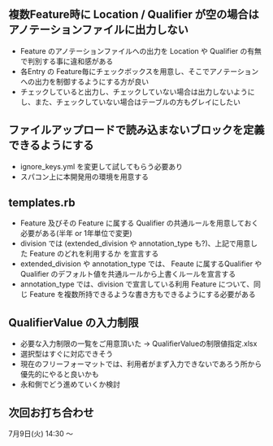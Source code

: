 ## 複数Feature時に Location / Qualifier が空の場合はアノテーションファイルに出力しない

- Feature のアノテーションファイルへの出力を Location や Qualifier の有無で判別する事に違和感がある
- 各Entry の Feature毎にチェックボックスを用意し、そこでアノテーションへの出力を制御するようにする方が良い
- チェックしていると出力し、チェックしていない場合は出力しないようにし、また、チェックしていない場合はテーブルの方もグレイにしたい

## ファイルアップロードで読み込まないブロックを定義できるようにする
- ignore_keys.yml を変更して試してもらう必要あり
- スパコン上に本開発用の環境を用意する

## templates.rb

- Feature 及びその Feature に属する Qualifier の共通ルールを用意しておく必要がある(半年 or 1年単位で変更)
- division では (extended_division や annotation_type も?)、上記で用意した Feature のどれを利用するか を宣言する
- extended_division や annotation_type では、 Feaute に属するQualifier や Qualifier のデフォルト値を共通ルールから上書くルールを宣言する
- annotation_type では、division で宣言している利用 Feature について、同じ Feature を複数所持できるような書き方もできるようにする必要がある

## QualifierValue の入力制限

- 必要な入力制限の一覧をご用意頂いた -> QualifierValueの制限値指定.xlsx
- 選択型はすぐに対応できそう
- 現在のフリーフォーマットでは、利用者がまず入力できないであろう所から優先的にやると良いかも
- 永和側でどう進めていくか検討

## 次回お打ち合わせ

7月9日(火) 14:30 〜